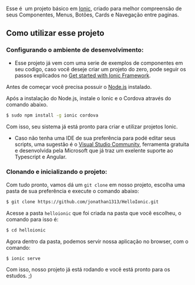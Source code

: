 Esse é  um projeto básico em [Ionic](http://ionicframework.com/docs/), criado para melhor compreensão de seus Componentes, Menus, Botões, Cards e Navegação entre paginas.

## Como utilizar esse projeto

### Configurando o ambiente de desenvolvimento:

* Esse projeto já vem com uma serie de exemplos de componentes em seu codigo, caso você deseje criar um projeto do zero, pode seguir os passos explicados no [Get started with Ionic Framework](https://ionicframework.com/getting-started/).

Antes de começar você precisa possuir o [Node.js](https://nodejs.org/en/download/) instalado.

Após a instalação do Node.js, instale o Ionic e o Cordova através do comando abaixo.

```bash
$ sudo npm install -g ionic cordova
```
Com isso, seu sistema já está pronto para criar e utilizar projetos Ionic.

* Caso não tenha uma IDE de sua preferência para podé editar seus scripts, uma sugestão é o [Visual Studio Community](https://www.visualstudio.com/pt-br/vs/), ferramenta gratuita e desenvolvida pela Microsoft que já traz um exelente suporte ao Typescript e Angular.

### Clonando e inicializando o projeto:

Com tudo pronto, vamos dá um `git clone` em nosso projeto, escolha uma pasta de sua preferência e execute o comando abaixo:

```bash
$ git clone https://github.com/jonathan1313/HelloIonic.git
```

Acesse a pasta `helloionic` que foi criada na pasta que você escolheu, o comando para isso é:

```bash
$ cd helloionic
```

Agora dentro da pasta, podemos servir nossa aplicação no browser, com o comando:

```bash
$ ionic serve
```

Com isso, nosso projeto já está rodando e você está pronto para os estudos. ;) 
